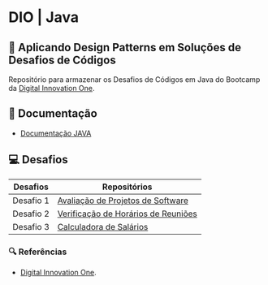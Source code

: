 # DIO | Java

## 🧮 Aplicando Design Patterns em Soluções de Desafios de Códigos

Repositório para armazenar os Desafios de Códigos em Java do Bootcamp da [Digital Innovation One](https://www.dio.me/).

## 📄 Documentação
- [Documentação JAVA](https://docs.oracle.com/javase/7/docs/api/java/lang/String.html)

## 💻 Desafios

| Desafios | Repositórios |
| ------- | ----------- |
| Desafio 1 | [Avaliação de Projetos de Software](https://github.com/joschonarth/dio-java/tree/main/java-design-patterns/desafios-de-codigo/avaliacao-projetos-software) |
| Desafio 2 | [Verificação de Horários de Reuniões](https://github.com/joschonarth/dio-java/tree/main/java-design-patterns/desafios-de-codigo/verificacao-horarios-reunioes) |
| Desafio 3 | [Calculadora de Salários](https://github.com/joschonarth/dio-java/tree/main/java-design-patterns/desafios-de-codigo/calculadora-salarios) |

### 🔍 Referências
- [Digital Innovation One](https://www.dio.me/).